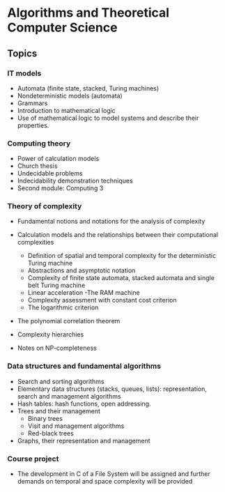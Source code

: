# Algorithms and Theoretical Computer Science

## Topics

### IT models
- Automata (finite state, stacked, Turing machines)
- Nondeterministic models (automata)
- Grammars
- Introduction to mathematical logic
- Use of mathematical logic to model systems and describe their properties.

### Computing theory
- Power of calculation models
- Church thesis
- Undecidable problems
- Indecidability demonstration techniques
- Second module: Computing 3
 
### Theory of complexity
- Fundamental notions and notations for the analysis of complexity
- Calculation models and the relationships between their computational complexities
  - Definition of spatial and temporal complexity for the deterministic Turing machine
  - Abstractions and asymptotic notation
  - Complexity of finite state automata, stacked automata and single belt Turing machine
  - Linear acceleration
-The RAM machine
  - Complexity assessment with constant cost criterion
  - The logarithmic criterion
- The polynomial correlation theorem
- Complexity hierarchies

- Notes on NP-completeness

### Data structures and fundamental algorithms
- Search and sorting algorithms
- Elementary data structures (stacks, queues, lists): representation, search and management algorithms
- Hash tables: hash functions, open addressing.
- Trees and their management
  - Binary trees
  - Visit and management algorithms
  - Red-black trees
- Graphs, their representation and management

### Course project
- The development in C of a File System will be assigned and further demands on temporal and space complexity will be provided
